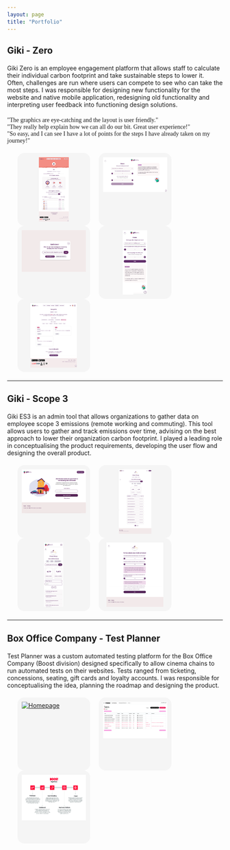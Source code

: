 ```yaml
---
layout: page
title: "Portfolio"
---
```

<style>
.lb-album{
	width: 100%;
    display: table;
	margin: 0 auto;
    list-style-type: none;
    margin-top: 20px;

}
.lb-album li{
	float: left;
	margin-right: 20px;
	position: relative;
    list-style-type: none;
}
.lb-album li > a,
.lb-album li > a img{
	display: block;
}
.lb-album li > a{
	width: 150px;
	height: 150px;
	position: relative;
	padding: 10px;
	background: #F5F5F5;
	border-radius: 16px;
    margin-bottom: 20px;
}

.lb-album li > a span{
	position: absolute;
	width: 150px;
	height: 150px;
	top: 10px;
	left: 10px;
	text-align: center;
	line-height: 150px;
	color: rgba(27,54,81,0.8);
	font-size: 24px;
	opacity: 0;
	background: 
		radial-gradient(
			center, 
			ellipse cover, 
			rgba(255,255,255,0.56) 0%,
			rgba(241,210,194,1) 100%
		);
	transition: opacity 0.3s linear;
}
.lb-album li > a:hover span{
	opacity: 1;
}

.lb-overlay{
	width: 0px;
	height: 0px;
	position: fixed;
	overflow: hidden;
	left: 0px;
	top: 0px;
	padding: 0px;
	z-index: 99;
	text-align: center;
	background: 
		radial-gradient(
			center, 
			ellipse cover, 
			rgba(255,255,255,0.56) 0%,
			rgba(241,210,194,1) 100%
		);
}

.lb-overlay > div{
	position: relative;
	color: rgba(27,54,81,0.8);
	width: 550px;
	height: 80px;
	margin: 40px auto 0px auto;
}
.lb-overlay div h3,
.lb-overlay div p{
	padding: 0px 20px;
	width: 200px;
	height: 60px;
}
.lb-overlay div h3{
	font-size: 36px;
	float: left;
	text-align: right;
	border-right: 1px solid rgba(27,54,81,0.4);
}
.lb-overlay div h3 span,
.lb-overlay div p{
	font-size: 16px;
	font-style: italic;
}
.lb-overlay div h3 span{
	display: block;
	line-height: 6px;
}
.lb-overlay div p{
	font-size: 14px;
	text-align: left;
	float: left;
	width: 260px;
}

.lb-overlay a.lb-close{
	z-index: 1001;
	color: #000000;
	position: absolute;
	top: 100px;
	left: 50%;
	font-size: 15px;
	line-height: 26px;
	text-align: center;
	width: 126px;
	height: 23px;
	overflow: hidden;
	margin-left: -55px;
	opacity: 0;
    font-family: HKGrotesk-Medium;
}

.lb-overlay:target {
	width: auto;
	height: auto;
	bottom: 0px;
	right: 0px;
	padding: 80px 100px 120px 100px;
    background: #F5F5F5;
    overflow: scroll;
}

.lb-overlay:target img,
.lb-overlay:target a.lb-close{
	opacity: 1;
}

.lb-overlay:target img {
	animation: fadeInScale 1.2s ease-in-out;
    margin-top: 55px;
    width: 60% !important;
}

@keyframes fadeInScale {
  0% { transform: scale(0.6); opacity: 0; }
  100% { transform: scale(1); opacity: 1; }
}

.portfolio1 h2 {
    margin-bottom: 20px;
}

.portfolio1 {
    margin-bottom: 20px;
}

.portfolioimg {
    max-height: 100%;
}

.lb-album li > a, .lb-album li > a img {
    margin: 0 auto;
}

.portfoliomobile {
    max-width: 350px;
}

.quotes {
    list-style-type: none;
    padding: 0;
    margin-top: 20px;
    margin-left: 0px;
}

.quotes li {
    list-style-type: none;
    font-family: HKGrotesk-Bold !important;
    
}

@media only screen and (min-device-width : 0px) and (max-device-width : 480px) and (orientation : portrait) { 

.lb-album li > a {
    width: 105px;
    height: 105px; 
    margin-bottom: 20px !important;
}

.lb-overlay:target img {
	animation: fadeInScale 1.2s ease-in-out;
    margin-top: 80px;
    width: 95% !important;
}

.lb-overlay a.lb-close {
    top: 30px;
}

.lb-overlay:target {
    padding: 0px;
    z-index: 99999;
}

}

</style>
<div class="portfolio1">
<h2>Giki - Zero</h2> 

Giki Zero is an employee engagement platform that allows staff to calculate their individual carbon footprint and take sustainable steps to lower it. Often, challenges are run where users can compete to see who can take the most steps. I was responsible for designing new functionality for the website and native mobile application, redesigning old functionality and interpreting user feedback into functioning design solutions. 
<ul class="quotes">
<li>"The graphics are eye-catching and the layout is user friendly."</li>
<li>"They really help explain how we can all do our bit. Great user experience!"</li>
<li>"So easy, and I can see I have a lot of points for the steps I have already taken on my journey!"</li>
</ul>

<ul class="lb-album">
	<li>
		<a href="#image-1">
			<img src="/assets/img/zero1.jpg" class="portfolioimg" alt="image01">
		</a>
        <div class="lb-overlay" id="image-1">
            <img src="/assets/img/zero1.jpg" alt="image01" />
            <a href="#page" class="lb-close">Return to Portfolio</a>    
        </div>
	</li>
	<li>
		<a href="#image-2">
			<img src="/assets/img/zero2.png" class="portfolioimg" alt="image01">
		</a>
        <div class="lb-overlay" id="image-2">
            <img src="/assets/img/zero2.png" alt="image01" />
            <a href="#page" class="lb-close">Return to Portfolio</a>    
        </div>
	</li>
    	<li>
		<a href="#image-3">
			<img src="/assets/img/zero3.png" class="portfolioimg" alt="image01">
		</a>
        <div class="lb-overlay" id="image-3">
            <img src="/assets/img/zero3.png" alt="image01" />
            <a href="#page" class="lb-close">Return to Portfolio</a>    
        </div>
	</li>
    	<li>
		<a href="#image-5">
			<img src="/assets/img/zero5.png" class="portfolioimg" alt="image01">
		</a>
        <div class="lb-overlay" id="image-5">
            <img src="/assets/img/zero5.png" class="portfoliomobile" alt="image01" />
            <a href="#page" class="lb-close">Return to Portfolio</a>    
        </div>
	</li>
    <li>
		<a href="#image-4">
			<img src="/assets/img/zero4.jpg" class="portfolioimg" alt="image01">
		</a>
        <div class="lb-overlay" id="image-4">
            <img src="/assets/img/zero4.jpg" alt="image01" />
            <a href="#page" class="lb-close">Return to Portfolio</a>    
        </div>
	</li>
</ul>
</div>
<hr>
<div class="portfolio1">
<h2>Giki - Scope 3</h2> 

Giki ES3 is an admin tool that allows organizations to gather data on employee scope 3 emissions (remote working and commuting). This tool allows users to gather and track emissions over time, advising on the best approach to lower their organization carbon footprint. I played a leading role in conceptualising the product requirements, developing the user flow and designing the overall product.

<ul class="lb-album">
	<li>
		<a href="#image-6">
			<img src="/assets/img/es1.png" class="portfolioimg" alt="image01">
		</a>
        <div class="lb-overlay" id="image-6">
            <img src="/assets/img/es1.png" alt="image01" />
            <a href="#page" class="lb-close">Return to Portfolio</a>    
        </div>
	</li>
	<li>
		<a href="#image-7">
			<img src="/assets/img/es2.jpg" class="portfolioimg" alt="image01">
		</a>
        <div class="lb-overlay" id="image-7">
            <img src="/assets/img/es2.jpg" alt="image01" />
            <a href="#page" class="lb-close">Return to Portfolio</a>    
        </div>
	</li>
    	<li>
		<a href="#image-8">
			<img src="/assets/img/es3.jpg" class="portfolioimg" alt="image01">
		</a>
        <div class="lb-overlay" id="image-8">
            <img src="/assets/img/es3.jpg" class="portfoliomobile" alt="image01" />
            <a href="#page" class="lb-close">Return to Portfolio</a>    
        </div>
	</li>
    	<li>
		<a href="#image-9">
			<img src="/assets/img/es4.jpg" class="portfolioimg" alt="image01">
		</a>
        <div class="lb-overlay" id="image-9">
            <img src="/assets/img/es4.jpg" alt="image01" />
            <a href="#page" class="lb-close">Return to Portfolio</a>    
        </div>
	</li>
</ul>
</div>
<hr>
<div class="portfolio1">
<h2>Box Office Company - Test Planner</h2> 

Test Planner was a custom automated testing platform for the Box Office Company (Boost division) designed specifically to allow cinema chains to run automated tests on their websites. Tests ranged from ticketing, concessions, seating, gift cards and loyalty accounts. I was responsible for conceptualising the idea, planning the roadmap and designing the product.

<ul class="lb-album">
	<li>
		<a href="#image-11">
			<img src="/assets/img/nightrider1.jpg" class="portfolioimg" alt="Homepage">
		</a>
        <div class="lb-overlay" id="image-11">
            <img src="/assets/img/nightrider1.jpg" alt="Homepage" />
            <a href="#page" class="lb-close">Return to Portfolio</a>    
        </div>
	</li>
	<li>
		<a href="#image-12">
			<img src="/assets/img/nightrider2.jpg" class="portfolioimg" alt="Comparison">
		</a>
        <div class="lb-overlay" id="image-12">
            <img src="/assets/img/nightrider2.jpg" alt="Comparison" />
            <a href="#page" class="lb-close">Return to Portfolio</a>    
        </div>
	</li>
    	<li>
		<a href="#image-13">
			<img src="/assets/img/nightrider3.jpg" class="portfolioimg" alt="Roadmap">
		</a>
        <div class="lb-overlay" id="image-13">
            <img src="/assets/img/nightrider3.jpg" alt="Roadmap" />
            <a href="#page" class="lb-close">Return to Portfolio</a>    
        </div>
	</li>

</ul>
</div>
